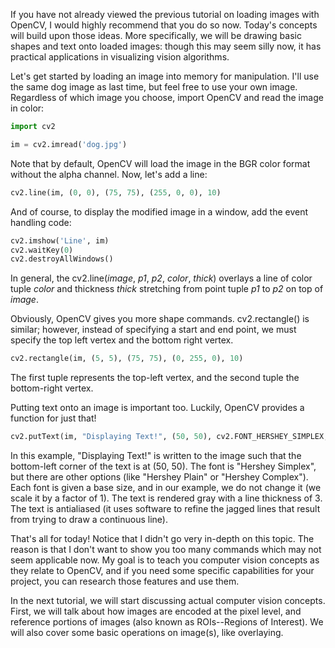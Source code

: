 If you have not already viewed the previous tutorial on loading images with OpenCV, I would highly recommend that you do so now. Today's concepts will build upon those ideas. More specifically, we will be drawing basic shapes and text onto loaded images: though this may seem silly now, it has practical applications in visualizing vision algorithms.

Let's get started by loading an image into memory for manipulation. I'll use the same dog image as last time, but feel free to use your own image. Regardless of which image you choose, import OpenCV and read the image in color:

```python
import cv2

im = cv2.imread('dog.jpg')
```

Note that by default, OpenCV will load the image in the BGR color format without the alpha channel. Now, let's add a line:

```python
cv2.line(im, (0, 0), (75, 75), (255, 0, 0), 10)
``` 

And of course, to display the modified image in a window, add the event handling code:

```python
cv2.imshow('Line', im)
cv2.waitKey(0)
cv2.destroyAllWindows()
```

In general, the cv2.line(_image_, _p1_, _p2_, _color_, _thick_) overlays a line of color tuple _color_ and thickness _thick_ stretching from point tuple _p1_ to _p2_ on top of _image_.

Obviously, OpenCV gives you more shape commands. cv2.rectangle() is similar; however, instead of specifying a start and end point, we must specify the top left vertex and the bottom right vertex. 

```python
cv2.rectangle(im, (5, 5), (75, 75), (0, 255, 0), 10)
``` 

The first tuple represents the top-left vertex, and the second tuple the bottom-right vertex.

Putting text onto an image is important too. Luckily, OpenCV provides a function for just that!

```python
cv2.putText(im, "Displaying Text!", (50, 50), cv2.FONT_HERSHEY_SIMPLEX, 1, (128, 128, 128), 3, cv2.LINE_AA)
``` 

In this example, "Displaying Text!" is written to the image such that the bottom-left corner of the text is at (50, 50). The font is "Hershey Simplex", but there are other options (like "Hershey Plain" or "Hershey Complex"). Each font is given a base size, and in our example, we do not change it (we scale it by a factor of 1). The text is rendered gray with a line thickness of 3. The text is antialiased (it uses software to refine the jagged lines that result from trying to draw a continuous line).

That's all for today! Notice that I didn't go very in-depth on this topic. The reason is that I don't want to show you too many commands which may not seem applicable now. My goal is to teach you computer vision concepts as they relate to OpenCV, and if you need some specific capabilities for your project, you can research those features and use them.

In the next tutorial, we will start discussing actual computer vision concepts. First, we will talk about how images are encoded at the pixel level, and reference portions of images (also known as ROIs--Regions of Interest). We will also cover some basic operations on image(s), like overlaying.